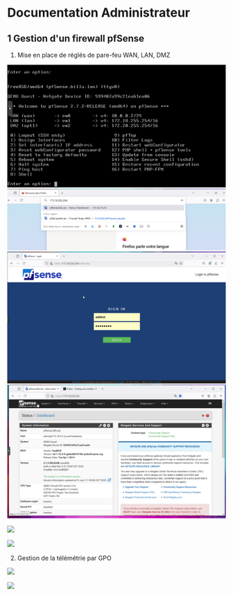 # Documentation Administrateur 


## 1 Gestion d'un firewall pfSense

1. Mise en place de réglés de pare-feu WAN, LAN, DMZ

![](../Ressources/S04/Pfsenseserveur.png)
![](../Ressources/S04/Pfsensedansfirefox.png)
![](../Ressources/S04/Pfsenseecrandelogin.png)
![](../Ressources/S04/Pfsensepagesd'accueil.png)


![](../Ressources/S03/R%C3%A9gles%20Pfsense%20LAN.png)

![](../Ressources/S03/r%C3%A9gles%20Pfsense%20WAN.png)
![]()

 2. Gestion de la télémétrie par GPO 

![](../Ressources/S04/GPO%20T%C3%A9lemetry.png)

![](../Ressources/S04/GPO%20t%C3%A9lemetry%202.png)
![]()


